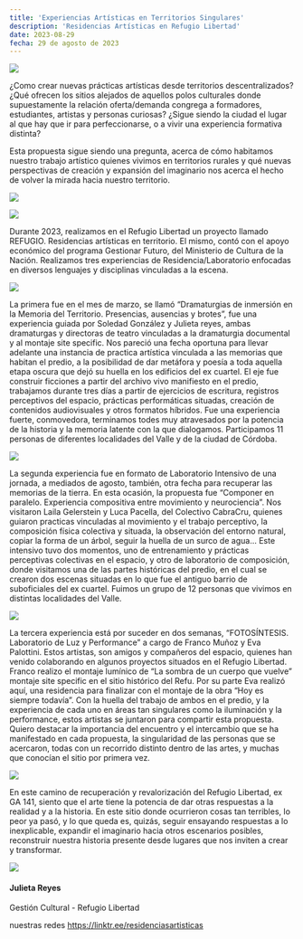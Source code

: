 ```yaml
---
title: 'Experiencias Artísticas en Territorios Singulares'
description: 'Residencias Artísticas en Refugio Libertad'
date: 2023-08-29
fecha: 29 de agosto de 2023
---
```


![](/assets/images/2023-08-29-experiencias-artisticas-en-territorios-singulares/SkOewxpTn.jpg)

¿Como crear nuevas prácticas artísticas desde territorios descentralizados? ¿Qué ofrecen los sitios alejados de aquellos polos culturales donde supuestamente la relación oferta/demanda congrega a formadores, estudiantes, artistas y personas curiosas? ¿Sigue siendo la ciudad el lugar al que hay que ir para perfeccionarse, o a vivir una experiencia formativa distinta?

Esta propuesta sigue siendo una pregunta, acerca de cómo habitamos nuestro trabajo artístico quienes vivimos en territorios rurales y qué nuevas perspectivas de creación y expansión del imaginario nos acerca el hecho de volver la mirada hacia nuestro territorio.

![](/assets/images/2023-08-29-experiencias-artisticas-en-territorios-singulares/B10UAjjp3.jpg)

![](/assets/images/2023-08-29-experiencias-artisticas-en-territorios-singulares/B1LP0isp3.jpg)

Durante 2023, realizamos en el Refugio Libertad un proyecto llamado REFUGIO. Residencias artísticas en territorio. El mismo, contó con el apoyo económico del programa Gestionar Futuro, del Ministerio de Cultura de la Nación. Realizamos tres experiencias de Residencia/Laboratorio enfocadas en diversos lenguajes y disciplinas vinculadas a la escena.

![](/assets/images/2023-08-29-experiencias-artisticas-en-territorios-singulares/Bys2Dgaan.jpg)

La primera fue en el mes de marzo, se llamó “Dramaturgias de inmersión en la Memoria del Territorio. Presencias, ausencias y brotes”, fue una experiencia guiada por Soledad González y Julieta reyes, ambas dramaturgas y directoras de teatro vinculadas a la dramaturgia documental y al montaje site specific. Nos pareció una fecha oportuna para llevar adelante una instancia de practica artística vinculada a las memorias que habitan el predio, a la posibilidad de dar metáfora y poesía a toda aquella etapa oscura que dejó su huella en los edificios del ex cuartel. El eje fue construir ficciones a partir del archivo vivo manifiesto en el predio, trabajamos durante tres días a partir de ejercicios de escritura, registros perceptivos del espacio, prácticas performáticas situadas, creación de contenidos audiovisuales y otros formatos híbridos. Fue una experiencia fuerte, conmovedora, terminamos todes muy atravesados por la potencia de la historia y la memoria latente con la que dialogamos. Participamos 11 personas de diferentes localidades del Valle y de la ciudad de Córdoba.

![](/assets/images/2023-08-29-experiencias-artisticas-en-territorios-singulares/B1_3f2jTn.jpg)

La segunda experiencia fue en formato de Laboratorio Intensivo de una jornada, a mediados de agosto, también, otra fecha para recuperar las memorias de la tierra. En esta ocasión, la propuesta fue “Componer en paralelo. Experiencia compositiva entre movimiento y neurociencia”. Nos visitaron Laila Gelerstein y Luca Pacella, del Colectivo CabraCru, quienes guiaron practicas vinculadas al movimiento y el trabajo perceptivo, la composición física colectiva y situada, la observación del entorno natural, copiar la forma de un árbol, seguir la huella de un surco de agua…
Este intensivo tuvo dos momentos, uno de entrenamiento y prácticas perceptivas colectivas en el espacio, y otro de laboratorio de composición, donde visitamos una de las partes históricas del predio, en el cual se crearon dos escenas situadas en lo que fue el antiguo barrio de suboficiales del ex cuartel. Fuimos un grupo de 12 personas que vivimos en distintas localidades del Valle.

![](/assets/images/2023-08-29-experiencias-artisticas-en-territorios-singulares/ryz6M2sa2.jpg)

La tercera experiencia está por suceder en dos semanas, “FOTOSÍNTESIS. Laboratorio de Luz y Performance” a cargo de Franco Muñoz y Eva Palottini. Estos artistas, son amigos y compañeros del espacio, quienes han venido colaborando en algunos proyectos situados en el Refugio Libertad. Franco realizo el montaje lumínico de “La sombra de un cuerpo que vuelve” montaje site specific en el sitio histórico del Refu. Por su parte Eva realizó aquí, una residencia para finalizar con el montaje de la obra “Hoy es siempre todavía”. Con la huella del trabajo de ambos en el predio, y la experiencia de cada uno en áreas tan singulares como la iluminación y la performance, estos artistas se juntaron para compartir esta propuesta.
Quiero destacar la importancia del encuentro y el intercambio que se ha manifestado en cada propuesta, la singularidad de las personas que se acercaron, todas con un recorrido distinto dentro de las artes, y muchas que conocían el sitio por primera vez.

![](/assets/images/2023-08-29-experiencias-artisticas-en-territorios-singulares/HJqgUhs6h.jpg)

En este camino de recuperación y revalorización del Refugio Libertad, ex GA 141, siento que el arte tiene la potencia de dar otras respuestas a la realidad y a la historia. En este sitio donde ocurrieron cosas tan terribles, lo peor ya pasó, y lo que queda es, quizás, seguir ensayando respuestas a lo inexplicable, expandir el imaginario hacia otros escenarios posibles, reconstruir nuestra historia presente desde lugares que nos inviten a crear y transformar.

![](/assets/images/2023-08-29-experiencias-artisticas-en-territorios-singulares/rktapjo63.jpg)

#### Julieta Reyes
Gestión Cultural - Refugio Libertad

nuestras redes
https://linktr.ee/residenciasartisticas
